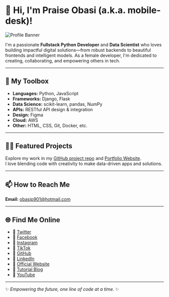 # 👋 Hi, I'm Praise Obasi (a.k.a. mobile-desk)!

![Profile Banner](https://mobile-desk.github.io/portfolio-html/assets/img/profile-banner.jpg)

I'm a passionate **Fullstack Python Developer** and **Data Scientist** who loves building impactful digital solutions—from robust backends to beautiful frontends and intelligent models. As a female developer, I'm dedicated to creating, collaborating, and empowering others in tech.

---

## 🚀 My Toolbox

- **Languages:** Python, JavaScript
- **Frameworks:** Django, Flask
- **Data Science:** scikit-learn, pandas, NumPy
- **APIs:** RESTful API design & integration
- **Design:** Figma
- **Cloud:** AWS
- **Other:** HTML, CSS, Git, Docker, etc.

---

## 👩‍💻 Featured Projects

Explore my work in my [GitHub project repo](https://github.com/mobile-desk?tab=repositories) and [Portfolio Website](https://mobile-desk.github.io/portfolio-html/).  
I love blending code with creativity to make data-driven apps and solutions.

---

## 📫 How to Reach Me

**Email:** obasip901@hotmail.com

---

## 🌐 Find Me Online

- 🖤 [Twitter](https://mobile.twitter.com/chibudom_obasi)
- 🖤 [Facebook](https://www.facebook.com/praiztech/)
- 🖤 [Instagram](https://www.instagram.com/_._praiz/)
- 🖤 [TikTok](https://www.tiktok.com/@mobile.desk)
- 🖤 [GitHub](https://github.com/mobile-desk)
- 🖤 [LinkedIn](https://www.linkedin.com/in/praise-obasi/)
- 🖤 [Official Website](https://praiz.tech.blog/)
- 🖤 [Tutorial Blog](https://praiz-tech.blogspot.com/?m=1)
- 🖤 [YouTube](https://m.youtube.com/c/Chibudomobasi)

---

✨ _Empowering the future, one line of code at a time._ ✨

